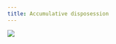 ```yaml
---
title: Accumulative disposession
---
```


<img src="/assets/theory/The-social-cleansing-of-London-council-estates-everyday-experiences-of-accumulative-dispossession.pdf"/>

